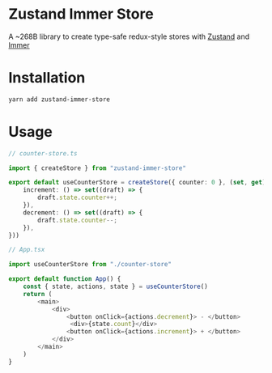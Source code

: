 # Zustand Immer Store

A ~268B library to create type-safe redux-style stores with [Zustand](https://github.com/pmndrs/zustand) and [Immer](https://github.com/immerjs/immer)


# Installation

```bash
yarn add zustand-immer-store
```

# Usage

```ts
// counter-store.ts

import { createStore } from "zustand-immer-store"

export default useCounterStore = createStore({ counter: 0 }, (set, get) => ({
    increment: () => set((draft) => {
        draft.state.counter++;
    }),
    decrement: () => set((draft) => {
        draft.state.counter--;
    }),
}))
```


```ts
// App.tsx

import useCounterStore from "./counter-store"

export default function App() {
    const { state, actions, state } = useCounterStore()
    return (
        <main>
            <div>
                <button onClick={actions.decrement}> - </button>
                 <div>{state.count}</div>
                <button onClick={actions.increment}> + </button>
            </div>
        </main>
    )
}

```